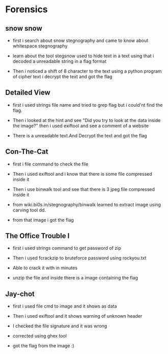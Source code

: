 # Forensics
## snow snow 
  * first i search about snow stegnography
  and came to know about whitespace stegnography 
  
  
  * learn about the tool stegsnow used to hide text in a text
  using that i decoded a unreadable string in a flag format
  
  
  * Then i noticed a shift of 8 character to the text 
  using a python program of cipher text i decrypt the text and got the flag 
  
## Detailed View
   * first i used strings file name and tried to grep flag
     but i could'nt find the flag.
     
   * Then i looked at the hint and see "Did you try to look at the data inside the image?"
     then i used exiftool and see a comment of a website
     
   * There is a unreadable text.And Decrypt the text and got the flag
   
## Con-The-Cat
  * first i file command to check the file
  
  * Then i used exiftool and i know that there is some file compressed inside it
  
  * Then i use binwalk tool and see that there is 3 jpeg file compressed inside it
  
  * from wiki.bi0s.in/stegnography/binwalk learned to extract image using carving
    tool dd.
  
  * from that image i got the flag
## The Office Trouble I

 * first i used strings command to get password of zip
 
 * Then i used fcrackzip to bruteforce password using rockyou.txt
 
 * Able to crack it with in minutes
 
 * unzip the file and inside there is a image containing the flag

## Jay-chot
 * first i used file cmd to image and it shows as data
 
 * Then i used exiftool and it shows warning of unknown header
 
 * I checked the file signature and it was wrong
 
 * corrected using ghex tool
 
 * got the flag from the image :)
